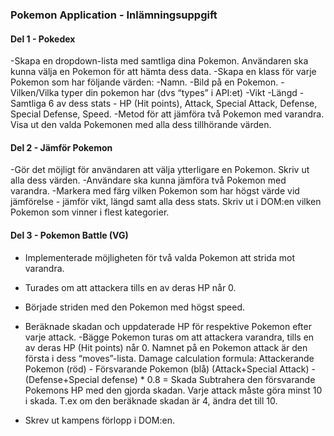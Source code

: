 ### Pokemon Application - Inlämningsuppgift

#### Del 1 - Pokedex

-Skapa en dropdown-lista med samtliga dina Pokemon. Användaren ska kunna välja en Pokemon för att hämta dess data.
-Skapa en klass för varje Pokemon som har följande värden:
-Namn.
-Bild på en Pokemon.
-Vilken/Vilka typer din pokemon har (dvs “types” i API:et)
-Vikt
-Längd
-Samtliga 6 av dess stats - HP (Hit points), Attack, Special Attack, Defense, Special Defense, Speed.
-Metod för att jämföra två Pokemon med varandra.
Visa ut den valda Pokemonen med alla dess tillhörande värden.

#### Del 2 - Jämför Pokemon

-Gör det möjligt för användaren att välja ytterligare en Pokemon. Skriv ut alla dess värden.
-Användare ska kunna jämföra två Pokemon med varandra.
-Markera med färg vilken Pokemon som har högst värde vid jämförelse - jämför vikt, längd samt alla dess stats. Skriv ut i DOM:en vilken Pokemon som vinner i flest kategorier.

#### Del 3 - Pokemon Battle (VG)

- Implementerade möjligheten för två valda Pokemon att strida mot varandra.
- Turades om att attackera tills en av deras HP når 0.
- Började striden med den Pokemon med högst speed.
- Beräknade skadan och uppdaterade HP för respektive Pokemon efter varje attack.
  -Bägge Pokemon turas om att attackera varandra, tills en av deras HP (Hit points) når 0.
  Namnet på en Pokemon attack är den första i dess “moves”-lista.
  Damage calculation formula:
  Attackerande Pokemon (röd) - Försvarande Pokemon (blå)
  (Attack+Special Attack) - (Defense+Special defense) \* 0.8 = Skada
  Subtrahera den försvarande Pokemons HP med den gjorda skadan.
  Varje attack måste göra minst 10 i skada. T.ex om den beräknade skadan är 4, ändra det till 10.

- Skrev ut kampens förlopp i DOM:en.
